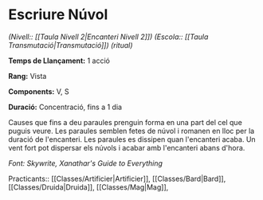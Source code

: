 # Escriure Núvol

*(Nivell:: [[Taula Nivell 2|Encanteri Nivell 2]]) (Escola:: [[Taula Transmutació|Transmutació]]) (ritual)*

**Temps de Llançament:** 1 acció

**Rang:** Vista

**Components:** V, S

**Duració:** Concentració, fins a 1 dia

Causes que fins a deu paraules prenguin forma en una part del cel que puguis veure. Les paraules semblen fetes de núvol i romanen en lloc per la duració de l'encanteri. Les paraules es dissipen quan l'encanteri acaba. Un vent fort pot dispersar els núvols i acabar amb l'encanteri abans d'hora.


*Font: Skywrite, Xanathar's Guide to Everything*



Practicants:: [[Classes/Artificier|Artificier]], [[Classes/Bard|Bard]], [[Classes/Druida|Druida]], [[Classes/Mag|Mag]],